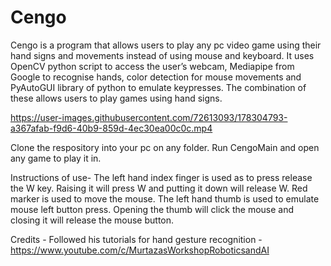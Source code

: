 # Cengo
Cengo is a program that allows users to play any pc video game using their hand signs and movements instead of using mouse and keyboard. It uses OpenCV python script to access the user’s webcam, Mediapipe from Google to recognise hands, color detection for mouse movements and PyAutoGUI library of python to emulate keypresses. The combination of these allows users to play games using hand signs. 

https://user-images.githubusercontent.com/72613093/178304793-a367afab-f9d6-40b9-859d-4ec30ea00c0c.mp4

Clone the respository into your pc on any folder. Run CengoMain and open any game to play it in.

Instructions of use-
The left hand index finger is used as to press release the W key. Raising it will press W and putting it down will release W.
Red marker is used to move the mouse.
The left hand thumb is used to emulate mouse left button press. Opening the thumb will click the mouse and closing it will release the mouse button.

Credits - 
Followed his tutorials for hand gesture recognition - 
https://www.youtube.com/c/MurtazasWorkshopRoboticsandAI

